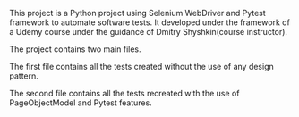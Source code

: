 This project is a Python project using Selenium WebDriver and Pytest framework to automate software tests. It developed under the framework of a Udemy course under the guidance of Dmitry Shyshkin(course instructor).

The project contains two main files.

The first file contains all the tests created without the use of any design pattern.

The second file contains all the tests recreated with the use of PageObjectModel and Pytest features.

